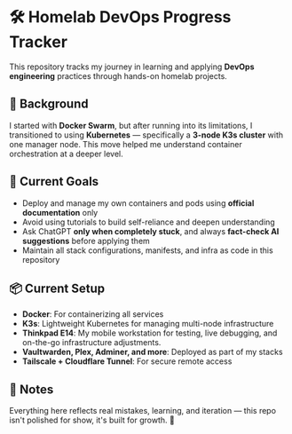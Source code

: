 # 🛠️ Homelab DevOps Progress Tracker

This repository tracks my journey in learning and applying **DevOps engineering** practices through hands-on homelab projects.

## 🧠 Background

I started with **Docker Swarm**, but after running into its limitations, I transitioned to using **Kubernetes** — specifically a **3-node K3s cluster** with one manager node. This move helped me understand container orchestration at a deeper level.

## 🚀 Current Goals

- Deploy and manage my own containers and pods using **official documentation** only
- Avoid using tutorials to build self-reliance and deepen understanding
- Ask ChatGPT **only when completely stuck**, and always **fact-check AI suggestions** before applying them
- Maintain all stack configurations, manifests, and infra as code in this repository

## 📦 Current Setup

- **Docker**: For containerizing all services
- **K3s**: Lightweight Kubernetes for managing multi-node infrastructure
- **Thinkpad E14**: My mobile workstation for testing, live debugging, and on-the-go infrastructure adjustments.
- **Vaultwarden, Plex, Adminer, and more**: Deployed as part of my stacks
- **Tailscale + Cloudflare Tunnel**: For secure remote access

## 🧾 Notes

Everything here reflects real mistakes, learning, and iteration — this repo isn't polished for show, it's built for growth. 💪
